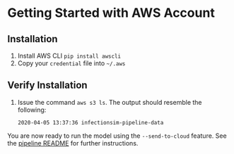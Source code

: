 # Getting Started with AWS Account

## Installation

1. Install AWS CLI
    `pip install awscli`
2. Copy your `credential` file into `~/.aws`

## Verify Installation

1. Issue the command `aws s3 ls`. The output should resemble the following:

    `2020-04-05 13:37:36 infectionsim-pipeline-data`

You are now ready to run the model using the `--send-to-cloud` feature. See the [pipeline README](PIPELINE_README.) for further instructions.
